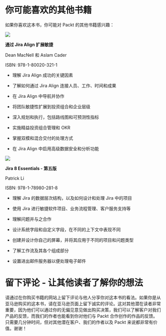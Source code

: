 # 你可能喜欢的其他书籍

如果你喜欢这本书，你可能对 Packt 的其他书籍感兴趣：

![](https://www.packtpub.com/product/scaling-agile-with-jira-align/9781800203211)

**通过 Jira Align 扩展敏捷**

Dean MacNell 和 Aslam Cader

ISBN: 978-1-80020-321-1

+   理解 Jira Align 成功的关键因素

+   了解如何通过 Jira Align 连接人员、工作、时间和成果

+   在 Jira Align 中导航并协作

+   将团队敏捷性扩展到投资组合和企业层级

+   深入规划和执行，包括路线图和可预测性指标

+   实施精益投资组合管理和 OKR

+   掌握双模和混合交付的处理方式

+   在 Jira Align 中启用高级数据安全和分析功能

![](https://www.packtpub.com/product/jira-8-essentials-fifth-edition/9781789802818)

**Jira 8 Essentials - 第五版**

Patrick Li

ISBN: 978-1-78980-281-8

+   理解 Jira 的数据层次结构，以及如何设计和处理 Jira 中的项目

+   使用 Jira 进行敏捷软件项目、业务流程管理、客户服务支持等

+   理解问题并与之合作

+   设计系统字段和自定义字段，在不同的上下文中表现不同

+   创建并设计你自己的屏幕，并将其应用于不同的项目和问题类型

+   了解工作流及其各个组成部分

+   设置进出邮件服务器以便处理电子邮件

# 留下评论 - 让其他读者了解你的想法

请通过在你购买书籍的网站上留下评论与他人分享你对这本书的看法。如果你是从亚马逊购买的这本书，请在亚马逊页面上留下诚实的评论。这对其他潜在读者非常重要，因为他们可以通过你的无偏见意见做出购买决策，我们可以了解客户对我们产品的反馈，而我们的作者也能看到你对他们与 Packt 合作创作的作品的反馈。只需要几分钟时间，但对其他潜在客户、我们的作者以及 Packt 来说都非常有价值。谢谢！
